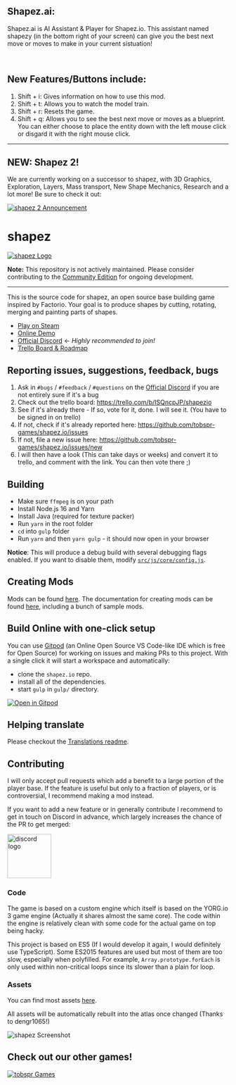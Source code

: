 ## Shapez.ai:

Shapez.ai is AI Assistant & Player for Shapez.io. This assistant named shapezy (in the bottom right of your screen) can give you the best next move or moves to make in your current sistuation!

<br>

## New Features/Buttons include:
1. Shift + i: Gives information on how to use this mod.
2. Shift + t: Allows you to watch the model train.
3. Shift + r: Resets the game.
4. Shift + q: Allows you to see the best next move or moves as a blueprint. You can either choose to place the entity down with the left mouse click or disgard it with the right mouse click.

<hr>

## NEW: Shapez 2!

We are currently working on a successor to shapez, with 3D Graphics, Exploration, Layers, Mass transport, New Shape Mechanics, Research and a lot more! Be sure to check it out:

<a href="https://tobspr.io/shapez-2" title="shapez 2">
    <img src="https://i.imgur.com/6T7UP3p.png" alt="shapez 2 Announcement">
</a>

<br>

# shapez

<a href="https://get.shapez.io/ghi" title="shapez on Steam">
    <img src="https://i.imgur.com/ihW2bUE.png" alt="shapez Logo">
</a>

**Note:** This repository is not actively maintained. Please consider contributing to the [Community Edition](https://github.com/tobspr-games/shapez-community-edition) for ongoing development.

<hr>
This is the source code for shapez, an open source base building game inspired by Factorio.
Your goal is to produce shapes by cutting, rotating, merging and painting parts of shapes.

-   [Play on Steam](https://get.shapez.io/ghr)
-   [Online Demo](https://shapez.io)
-   [Official Discord](https://discord.com/invite/HN7EVzV) <- _Highly recommended to join!_
-   [Trello Board & Roadmap](https://trello.com/b/ISQncpJP/shapezio)

## Reporting issues, suggestions, feedback, bugs

1. Ask in `#bugs` / `#feedback` / `#questions` on the [Official Discord](https://discord.com/invite/HN7EVzV) if you are not entirely sure if it's a bug
2. Check out the trello board: https://trello.com/b/ISQncpJP/shapezio
3. See if it's already there - If so, vote for it, done. I will see it. (You have to be signed in on trello)
4. If not, check if it's already reported here: https://github.com/tobspr-games/shapez.io/issues
5. If not, file a new issue here: https://github.com/tobspr-games/shapez.io/issues/new
6. I will then have a look (This can take days or weeks) and convert it to trello, and comment with the link. You can then vote there ;)

## Building

-   Make sure `ffmpeg` is on your path
-   Install Node.js 16 and Yarn
-   Install Java (required for texture packer)
-   Run `yarn` in the root folder
-   `cd` into `gulp` folder
-   Run `yarn` and then `yarn gulp` - it should now open in your browser

**Notice**: This will produce a debug build with several debugging flags enabled. If you want to disable them, modify [`src/js/core/config.js`](src/js/core/config.js).

## Creating Mods

Mods can be found [here](https://shapez.mod.io). The documentation for creating mods can be found [here](mod_examples/), including a bunch of sample mods.

## Build Online with one-click setup

You can use [Gitpod](https://www.gitpod.io/) (an Online Open Source VS Code-like IDE which is free for Open Source) for working on issues and making PRs to this project. With a single click it will start a workspace and automatically:

-   clone the `shapez.io` repo.
-   install all of the dependencies.
-   start `gulp` in `gulp/` directory.

[![Open in Gitpod](https://gitpod.io/button/open-in-gitpod.svg)](https://gitpod.io/#https://github.com/tobspr-games/shapez.io)

## Helping translate

Please checkout the [Translations readme](translations/).

## Contributing

I will only accept pull requests which add a benefit to a large portion of the player base. If the feature is useful but only to a fraction of players, or is controversial, I recommend making a mod instead.

If you want to add a new feature or in generally contribute I recommend to get in touch on Discord in advance, which largely increases the chance of the PR to get merged:

<a href="https://discord.com/invite/HN7EVzV" target="_blank">
<img src="https://i.imgur.com/SoawBhW.png" alt="discord logo" width="100">
</a>

### Code

The game is based on a custom engine which itself is based on the YORG.io 3 game engine (Actually it shares almost the same core).
The code within the engine is relatively clean with some code for the actual game on top being hacky.

This project is based on ES5 (If I would develop it again, I would definitely use TypeScript). Some ES2015 features are used but most of them are too slow, especially when polyfilled. For example, `Array.prototype.forEach` is only used within non-critical loops since its slower than a plain for loop.

### Assets

You can find most assets <a href="//github.com/tobspr-games/shapez.io-artwork" target="_blank">here</a>.

All assets will be automatically rebuilt into the atlas once changed (Thanks to dengr1065!)

<img src="https://i.imgur.com/W25Fkl0.png" alt="shapez Screenshot">

<br>

## Check out our other games!

<a href="https://tobspr.io" title="tobspr Games">
<img src="https://i.imgur.com/uA2wcUy.png" alt="tobspr Games">
</a>
